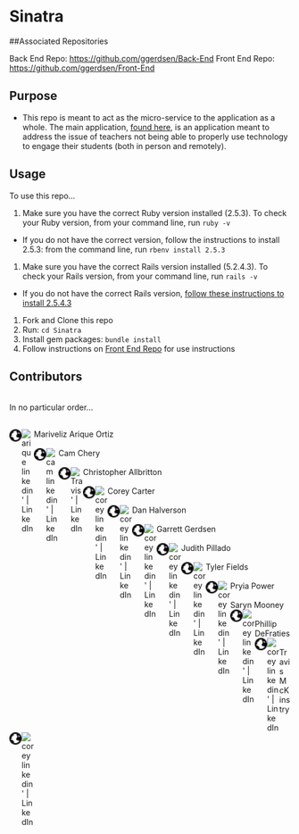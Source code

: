 # Sinatra

##Associated Repositories

Back End Repo: https://github.com/ggerdsen/Back-End
Front End Repo: https://github.com/ggerdsen/Front-End

## Purpose

- This repo is meant to act as the micro-service to the application as a whole. The main application, [found here](https://github.com/Classroom-Wars), is an application meant to address the issue of teachers not being able to properly use technology to engage their students (both in person and remotely).

## Usage

To use this repo...

1. Make sure you have the correct Ruby version installed (2.5.3). To check your Ruby version, from your command line, run `ruby -v`
  - If you do not have the correct version, follow the instructions to install 2.5.3: from the command line, run `rbenv install 2.5.3`
1. Make sure you have the correct Rails version installed (5.2.4.3). To check your Rails version, from your command line, run `rails -v`
  - If you do not have the correct Rails version, [follow these instructions to install 2.5.4.3](https://github.com/turingschool-examples/task_manager_rails/blob/master/rails_uninstall.md)
1. Fork and Clone this repo
1. Run: ```cd Sinatra```
1. Install gem packages: `bundle install`
1. Follow instructions on [Front End Repo](https://github.com/Classroom-Wars/Front-End) for use instructions

## Contributors
<br>
In no particular order...
<br><br>


[<img align="left" alt="arique github" width="22px" src="https://raw.githubusercontent.com/iconic/open-iconic/master/svg/globe.svg" />][git-arique]
[<img align="left" alt="arique linkedin' | LinkedIn" width="22px" src="https://cdn.jsdelivr.net/npm/simple-icons@v3/icons/linkedin.svg" />][linkedin-arique]
Mariveliz Arique Ortiz 
<br />
<br>
Cam Chery
[<img align="left" alt="cam github" width="22px" src="https://raw.githubusercontent.com/iconic/open-iconic/master/svg/globe.svg" />][git-cam]
[<img align="left" alt="cam linkedin' | LinkedIn" width="22px" src="https://cdn.jsdelivr.net/npm/simple-icons@v3/icons/linkedin.svg" />][linkedin-cam]
<br />
<br>
Christopher Allbritton
[<img align="left" alt="mckinstrybros website" width="22px" src="https://raw.githubusercontent.com/iconic/open-iconic/master/svg/globe.svg" />][git-chris]
[<img align="left" alt="Travis' | LinkedIn" width="22px" src="https://cdn.jsdelivr.net/npm/simple-icons@v3/icons/linkedin.svg" />][linkedin-chris]
<br />
<br>
Corey Carter
[<img align="left" alt="corey github" width="22px" src="https://raw.githubusercontent.com/iconic/open-iconic/master/svg/globe.svg" />][git-corey]
[<img align="left" alt="corey linkedin' | LinkedIn" width="22px" src="https://cdn.jsdelivr.net/npm/simple-icons@v3/icons/linkedin.svg" />][linkedin-corey]
<br />
<br>
Dan Halverson
[<img align="left" alt="corey github" width="22px" src="https://raw.githubusercontent.com/iconic/open-iconic/master/svg/globe.svg" />][git-dan]
[<img align="left" alt="corey linkedin' | LinkedIn" width="22px" src="https://cdn.jsdelivr.net/npm/simple-icons@v3/icons/linkedin.svg" />][linkedin-dan]
<br />
<br>
Garrett Gerdsen
[<img align="left" alt="corey github" width="22px" src="https://raw.githubusercontent.com/iconic/open-iconic/master/svg/globe.svg" />][git-gar]
[<img align="left" alt="corey linkedin' | LinkedIn" width="22px" src="https://cdn.jsdelivr.net/npm/simple-icons@v3/icons/linkedin.svg" />][linkedin-gar]
<br />
<br>
Judith Pillado
[<img align="left" alt="corey github" width="22px" src="https://raw.githubusercontent.com/iconic/open-iconic/master/svg/globe.svg" />][git-jud]
[<img align="left" alt="corey linkedin' | LinkedIn" width="22px" src="https://cdn.jsdelivr.net/npm/simple-icons@v3/icons/linkedin.svg" />][linkedin-jud]
<br />
<br>
Tyler Fields
[<img align="left" alt="corey github" width="22px" src="https://raw.githubusercontent.com/iconic/open-iconic/master/svg/globe.svg" />][git-tyler]
[<img align="left" alt="corey linkedin' | LinkedIn" width="22px" src="https://cdn.jsdelivr.net/npm/simple-icons@v3/icons/linkedin.svg" />][linkedin-tyler]
<br />
<br>
Pryia Power
[<img align="left" alt="corey github" width="22px" src="https://raw.githubusercontent.com/iconic/open-iconic/master/svg/globe.svg" />][git-pr]
[<img align="left" alt="corey linkedin' | LinkedIn" width="22px" src="https://cdn.jsdelivr.net/npm/simple-icons@v3/icons/linkedin.svg" />][linkedin-pr]
<br />
<br>
Saryn Mooney
[<img align="left" alt="corey github" width="22px" src="https://raw.githubusercontent.com/iconic/open-iconic/master/svg/globe.svg" />][git-sar]
[<img align="left" alt="corey linkedin' | LinkedIn" width="22px" src="https://cdn.jsdelivr.net/npm/simple-icons@v3/icons/linkedin.svg" />][linkedin-sar]
<br />
<br>
Phillip DeFraties
[<img align="left" alt="corey github" width="22px" src="https://raw.githubusercontent.com/iconic/open-iconic/master/svg/globe.svg" />][git-phil]
[<img align="left" alt="corey linkedin' | LinkedIn" width="22px" src="https://cdn.jsdelivr.net/npm/simple-icons@v3/icons/linkedin.svg" />][linkedin-phil]
<br />
<br>
Travis McKinstry
[<img align="left" alt="corey github" width="22px" src="https://raw.githubusercontent.com/iconic/open-iconic/master/svg/globe.svg" />][git-travis]
[<img align="left" alt="corey linkedin' | LinkedIn" width="22px" src="https://cdn.jsdelivr.net/npm/simple-icons@v3/icons/linkedin.svg" />][linkedin-travis]
<br />

[git-corey]: https://github.com/coreycartercodes
[linkedin-corey]: https://www.linkedin.com/in/carter-codes/

[git-cam]: https://github.com/ckccameron
[linkedin-cam]: https://www.linkedin.com/in/cameronchery/

[git-arique]: https://github.com/Arique1104
[linkedin-arique]: https://www.linkedin.com/in/arique/


[git-chris]: https://github.com/Callbritton
[linkedin-chris]: https://www.linkedin.com/in/arique/


[git-dan]: https://github.com/dhalverson
[linkedin-dan]: https://www.linkedin.com/in/daniel-halverson/


[git-gar]: https://github.com/ggerdsen
[linkedin-gar]: https://www.linkedin.com/in/ggerdsen/


[git-jud]: https://github.com/judithpillado
[linkedin-jud]: https://www.linkedin.com/in/judith-pillado/
 
[git-tyler]: https://github.com/fieldstyler
[linkedin-tyler]: https://www.linkedin.com/in/tyler-fields-583084197/

[git-pr]: https://github.com/priyapower
[linkedin-pr]: https://www.linkedin.com/in/priya-power/

[git-sar]: https://github.com/sarynm12
[linkedin-sar]: https://www.linkedin.com/in/saryn-mooney-34503984/

[git-phil]: https://github.com/PhilipDeFraties
[linkedin-phil]: https://www.linkedin.com/in/philip-defraties-4232681b6/

[git-travis]: https://github.com/TravisGM92
[linkedin-travis]: https://www.linkedin.com/in/travis-mckinstry/

